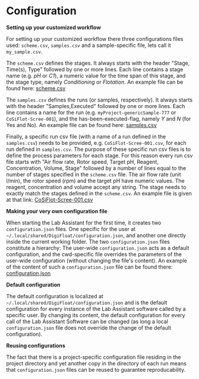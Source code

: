 # Configuration

**Setting up your customized workflow**

For setting up your customized workflow there three configurations files used: `scheme.csv`, `samples.csv` and a sample-specific file, lets call it `my_sample.csv`.

The `scheme.csv` defines the stages. It always starts with the header "Stage,      Time(s),    Type" followed by one or more lines. Each line contains a stage name (e.g. _pH_ or _C1_), a numeric value for the time span of this stage, and the stage type, namely _Conditioning_ or _Flotation_. An example file can be found here: [scheme.csv](docs/scheme.csv)

The `samples.csv` defines the runs (or samples, respectively). It always starts with the header "Samples,Executed" followed by one or more lines. Each line contains a name for the run (e.g. `myProject-genericSample-777` or `CoSiFlot-Scree-001`), and the has-been-executed-flag, namely _Y_ and _N_ (for Yes and No). An example file can be found here: [samples.csv](docs/samples.csv)

Finally, a specific run csv file (with a name of a run defined in the `samples.csv`) needs to be provided, e.g. `CoSiFlot-Scree-001.csv`, for each run defined in `samples.csv`. The purpose of these specific run csv files is to define the process parameters for each stage. For this reason every run csv file starts with "Air flow rate,  Rotor speed,    Target pH,  Reagent,        Concentration,  Volume, Stage" followed by a number of lines equal to the number of stages specified in the `scheme.csv` file. The air flow rate (unit l/min), the rotor speed (rpm) and the target pH have numeric values. The reagent, concentration and volume accept any string. The stage needs to exactly match the stages defined in the `scheme.csv`. An example file is given at that link: [CoSiFlot-Scree-001.csv](docs/CoSiFlot-Scree-001.csv)

**Making your very own configuration file**

When starting the Lab Assistant for the first time, it creates two `configuration.json` files. One specific for the user at `~/.local/shared/DigiFloat/configuration.json`, and another one directly inside the current working folder. The two `configuration.json` files constitute a hierarchy: The user-wide `configuration.json` acts as a default configuration, and the cwd-specific file overrides the parameters of the user-wide configuration (without changing the file's content). An example of the content of such a `configuration.json` file can be found there: [configuration.json](docs/configuration.json)

**Default configuration**

The default configuration is localized at `~/.local/shared/DigiFloat/configuration.json` and is the default configuration for every instance of the Lab Assistant software called by a specific user. By changing its content, the default configuration for every call of the Lab Assistant Software can be changed (as long a local `configuration.json` file does not override the change of the default configuration).

**Reusing configurations**

The fact that there is a project-specific configuration file residing in the project directory and yet another copy in the directory of each run means that `configuration.json` files can be reused to guarantee reproducability. 